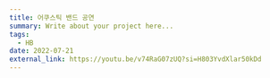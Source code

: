```yaml
---
title: 어쿠스틱 밴드 공연
summary: Write about your project here...
tags:
  - HB
date: 2022-07-21
external_link: https://youtu.be/v74RaG07zUQ?si=H803YvdXlar50kDd
---
```

